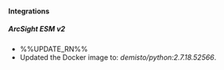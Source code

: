
#### Integrations

##### ArcSight ESM v2

- %%UPDATE_RN%%
- Updated the Docker image to: *demisto/python:2.7.18.52566*.
